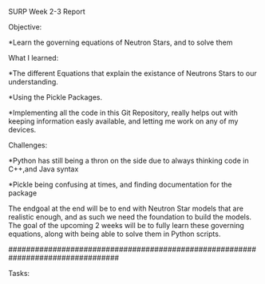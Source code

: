 SURP Week 2-3 Report

Objective:

  *Learn the governing equations of Neutron Stars, and to solve them
  
What I learned:

  *The different Equations that explain the existance of Neutrons Stars to our understanding.
  
  *Using the Pickle Packages. 
  
  *Implementing all the code in this Git Repository, really helps out with keeping information easly available, and letting me work on any of my devices.
  
Challenges:

  *Python has still being a thron on the side due to always thinking code in C++,and Java syntax
  
  *Pickle being confusing at times, and finding documentation for the package

The endgoal at the end will be to end with Neutron Star models that are realistic enough, and as such we need the foundation to build the models. The goal of the upcoming 2 weeks will be to fully learn these governing equations, along with being able to solve them in Python scripts.

#################################################################################

Tasks:
